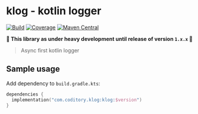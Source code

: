 # klog - kotlin logger

[![Build](https://github.com/coditory/klog/actions/workflows/build.yml/badge.svg)](https://github.com/coditory/klog/actions/workflows/build.yml)
[![Coverage](https://codecov.io/gh/coditory/klog/graph/badge.svg?token=FlAX0WyFod)](https://codecov.io/gh/coditory/klog)
[![Maven Central](https://maven-badges.herokuapp.com/maven-central/com.coditory.klog/klog/badge.svg)](https://mvnrepository.com/artifact/com.coditory.klog/klog)

**🚧 This library as under heavy development until release of version `1.x.x` 🚧**

> Async first kotlin logger

## Sample usage

Add dependency to `build.gradle.kts`:

```kts
dependencies {
  implementation("com.coditory.klog:klog:$version")
}
```
